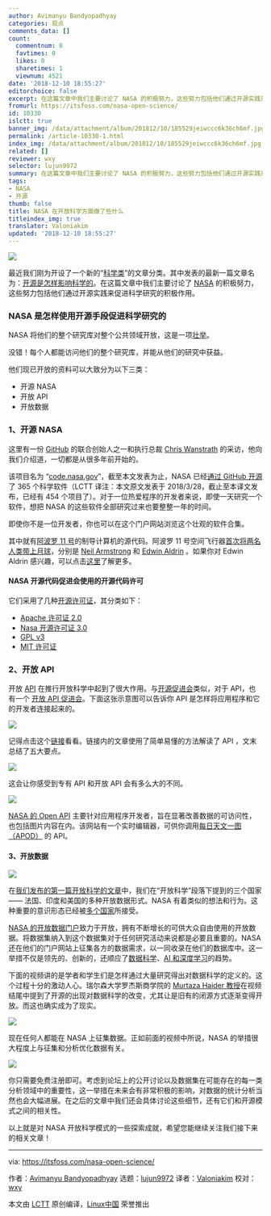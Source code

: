 ```yaml
---
author: Avimanyu Bandyopadhyay
categories: 观点
comments_data: []
count:
  commentnum: 0
  favtimes: 0
  likes: 0
  sharetimes: 1
  viewnum: 4521
date: '2018-12-10 18:55:27'
editorchoice: false
excerpt: 在这篇文章中我们主要讨论了 NASA 的积极努力，这些努力包括他们通过开源实践来促进科学研究的积极作用。
fromurl: https://itsfoss.com/nasa-open-science/
id: 10330
islctt: true
banner_img: /data/attachment/album/201812/10/185529jeiwccc6k36ch6mf.jpg
permalink: /article-10330-1.html
index_img: /data/attachment/album/201812/10/185529jeiwccc6k36ch6mf.jpg.thumb.jpg
related: []
reviewer: wxy
selector: lujun9972
summary: 在这篇文章中我们主要讨论了 NASA 的积极努力，这些努力包括他们通过开源实践来促进科学研究的积极作用。
tags:
- NASA
- 开源
thumb: false
title: NASA 在开放科学方面做了些什么
titleindex_img: true
translator: Valoniakim
updated: '2018-12-10 18:55:27'
---
```


![](/data/attachment/album/201812/10/185529jeiwccc6k36ch6mf.jpg)


最近我们刚为开设了一个新的“[科学类](https://itsfoss.com/categories/science/)”的文章分类。其中发表的最新一篇文章名为：[开源是怎样影响科学的](https://itsfoss.com/open-source-impact-on-science/)。在这篇文章中我们主要讨论了 [NASA](https://www.nasa.gov/) 的积极努力，这些努力包括他们通过开源实践来促进科学研究的积极作用。


### NASA 是怎样使用开源手段促进科学研究的


NASA 将他们的整个研究库对整个公共领域开放，这是一项[壮举](https://futurism.com/free-science-nasa-just-opened-its-entire-research-library-to-the-public/)。


没错！每个人都能访问他们的整个研究库，并能从他们的研究中获益。


他们现已开放的资料可以大致分为以下三类：


* 开源 NASA
* 开放 API
* 开放数据


### 1、开源 NASA


这里有一份 [GitHub](https://github.com/) 的联合创始人之一和执行总裁 [Chris Wanstrath](http://chriswanstrath.com/) 的采访，他向我们介绍道，一切都是从很多年前开始的。






该项目名为 “[code.nasa.gov](http://code.nasa.gov)”，截至本文发表为止，NASA 已经[通过 GitHub 开源](https://github.com/open-source)了 365 个科学软件（LCTT 译注：本文原文发表于 2018/3/28，截止至本译文发布，已经有 454 个项目了）。对于一位热爱程序的开发者来说，即使一天研究一个软件，想把 NASA 的这些软件全部研究过来也要整整一年的时间。


即使你不是一位开发者，你也可以在这个门户网站浏览这个壮观的软件合集。


其中就有[阿波罗 11 号](https://www.nasa.gov/mission_pages/apollo/missions/apollo11.html)的制导计算机的源代码。阿波罗 11 号空间飞行器[首次将两名人类带上月球](https://www.space.com/16758-apollo-11-first-moon-landing.html)，分别是 [Neil Armstrong](https://www.jsc.nasa.gov/Bios/htmlbios/armstrong-na.html) 和 [Edwin Aldrin](https://www.jsc.nasa.gov/Bios/htmlbios/aldrin-b.html) 。如果你对 Edwin Aldrin 感兴趣，可以点击[这里](https://buzzaldrin.com/the-man/)了解更多。


#### NASA 开源代码促进会使用的开源代码许可


它们采用了几种[开源许可证](https://itsfoss.com/open-source-licenses-explained/)，其分类如下：


* [Apache 许可证 2.0](https://www.apache.org/licenses/LICENSE-2.0)
* [Nasa 开源许可证 3.0](https://opensource.org/licenses/NASA-1.3)
* [GPL v3](https://www.gnu.org/licenses/gpl.html)
* [MIT 许可证](https://en.wikipedia.org/wiki/MIT_License)


### 2、开放 API


开放 [API](https://en.wikipedia.org/wiki/Application_programming_interface) 在推行开放科学中起到了很大作用。与[开源促进会](https://opensource.org/)类似，对于 API，也有一个 [开放 API 促进会](https://www.openapis.org/)。下面这张示意图可以告诉你 API 是怎样将应用程序和它的开发者连接起来的。


![](/data/attachment/album/201812/10/185529se9ihvzqa9uv9di9.jpg)


记得点击这个[链接](https://sproutsocial.com/insights/what-is-an-api/)看看。链接内的文章使用了简单易懂的方法解读了 API ，文末总结了五大要点。


![](/data/attachment/album/201812/10/185530hibolbbiok4tx9l9.jpg)


这会让你感受到专有 API 和开放 API 会有多么大的不同。


![](/data/attachment/album/201812/10/185530r343o34ml6po5ekv.jpg)


[NASA 的 Open API](https://api.nasa.gov/) 主要针对应用程序开发者，旨在显著改善数据的可访问性，也包括图片内容在内。该网站有一个实时编辑器，可供你调用[每日天文一图（APOD）](https://apod.nasa.gov/apod/astropix.html) 的 API。


#### 3、开放数据


![](/data/attachment/album/201812/10/185531bta147c1p17cy3z1.jpg)


在[我们发布的第一篇开放科学的文章](https://itsfoss.com/open-source-impact-on-science/)中，我们在“开放科学”段落下提到的三个国家 —— 法国、印度和美国的多种开放数据形式。NASA 有着类似的想法和行为。这种重要的意识形态已经被[多个国家](https://www.xbrl.org/the-standard/why/ten-countries-with-open-data/)所接受。


[NASA 的开放数据门户](https://data.nasa.gov/)致力于开放，拥有不断增长的可供大众自由使用的开放数据。将数据集纳入到这个数据集对于任何研究活动来说都是必要且重要的。NASA 还在他们的门户网站上征集各方的数据需求，以一同收录在他们的数据库中。这一举措不仅是领先的、创新的，还顺应了[数据科学](https://en.wikipedia.org/wiki/Data_science)、[AI 和深度学习](https://www.kdnuggets.com/2017/07/ai-deep-learning-explained-simply.html)的趋势。


下面的视频讲的是学者和学生们是怎样通过大量研究得出对数据科学的定义的。这个过程十分的激动人心。瑞尔森大学罗杰斯商学院的 [Murtaza Haider 教授](https://www.ryerson.ca/tedrogersschool/bm/programs/real-estate-management/murtaza-haider/)在视频结尾中提到了开源的出现对数据科学的改变，尤其让是旧有的闭源方式逐渐变得开放。而这也确实成为了现实。






![](/data/attachment/album/201812/10/185531kly4h8gezbh5eh7c.jpg)


现在任何人都能在 NASA 上征集数据。正如前面的视频中所说，NASA 的举措很大程度上与征集和分析优化数据有关。


![](/data/attachment/album/201812/10/185532mnvmg520tivtl7zz.jpg)


你只需要免费注册即可。考虑到论坛上的公开讨论以及数据集在可能存在的每一类分析领域中的重要性，这一举措在未来会有非常积极的影响，对数据的统计分析当然也会大幅进展。在之后的文章中我们还会具体讨论这些细节，还有它们和开源模式之间的相关性。


以上就是对 NASA 开放科学模式的一些探索成就，希望您能继续关注我们接下来的相关文章！




---


via: <https://itsfoss.com/nasa-open-science/>


作者：[Avimanyu Bandyopadhyay](https://itsfoss.com/author/avimanyu/) 选题：[lujun9972](https://github.com/lujun9972) 译者：[Valoniakim](https://github.com/Valoniakim) 校对：[wxy](https://github.com/wxy)


本文由 [LCTT](https://github.com/LCTT/TranslateProject) 原创编译，[Linux中国](https://linux.cn/) 荣誉推出